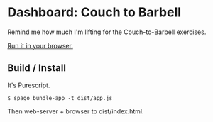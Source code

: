 # Dashboard: Couch to Barbell

Remind me how much I'm lifting for the Couch-to-Barbell exercises.

[Run it in your browser.](https://www.pablovirgo.com/dashboard-ctb/)

## Build / Install

It's Purescript.

    $ spago bundle-app -t dist/app.js

Then web-server + browser to dist/index.html.
